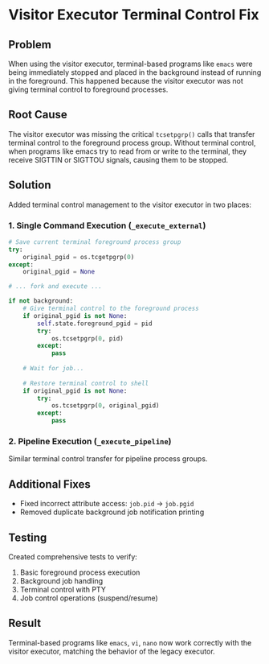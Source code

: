 # Visitor Executor Terminal Control Fix

## Problem
When using the visitor executor, terminal-based programs like `emacs` were being immediately stopped and placed in the background instead of running in the foreground. This happened because the visitor executor was not giving terminal control to foreground processes.

## Root Cause
The visitor executor was missing the critical `tcsetpgrp()` calls that transfer terminal control to the foreground process group. Without terminal control, when programs like emacs try to read from or write to the terminal, they receive SIGTTIN or SIGTTOU signals, causing them to be stopped.

## Solution
Added terminal control management to the visitor executor in two places:

### 1. Single Command Execution (`_execute_external`)
```python
# Save current terminal foreground process group
try:
    original_pgid = os.tcgetpgrp(0)
except:
    original_pgid = None

# ... fork and execute ...

if not background:
    # Give terminal control to the foreground process
    if original_pgid is not None:
        self.state.foreground_pgid = pid
        try:
            os.tcsetpgrp(0, pid)
        except:
            pass
    
    # Wait for job...
    
    # Restore terminal control to shell
    if original_pgid is not None:
        try:
            os.tcsetpgrp(0, original_pgid)
        except:
            pass
```

### 2. Pipeline Execution (`_execute_pipeline`)
Similar terminal control transfer for pipeline process groups.

## Additional Fixes
- Fixed incorrect attribute access: `job.pid` → `job.pgid`
- Removed duplicate background job notification printing

## Testing
Created comprehensive tests to verify:
1. Basic foreground process execution
2. Background job handling
3. Terminal control with PTY
4. Job control operations (suspend/resume)

## Result
Terminal-based programs like `emacs`, `vi`, `nano` now work correctly with the visitor executor, matching the behavior of the legacy executor.